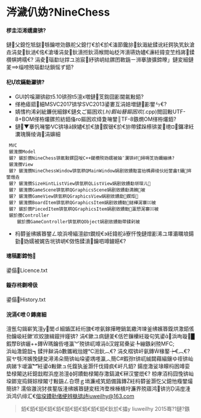 ﻿# 涔濊仈妫?NineChess

#### 椤圭洰浠嬬粛锛?
鏈父鎴忔牴鎹綔鑰呭効鏃舵父鎴忊€斺€斺€滀節鑱旀鈥濈紪鍒讹紝鍔犱笂鈥滄垚涓夋鈥濄€佲€滄墦涓夋鈥濆拰鈥滆帿閲屾柉涔濆瓙妫嬧€濓紝鍏变笁绉嶈鍒欑帺娉曘€? 
涓夌瑙勫垯鐣ユ湁宸紓锛岄紶鏍囨斁鍦ㄧ浉搴旇彍鍗曢」鏈変細鏈夎缁嗙殑瑙勫垯鎻愮ず銆?

#### 杞欢鏋勬灦锛?
+ GUI妗嗘灦锛歈t5.10锛孮t5澶х増鏈笅鍧囧彲閫氱敤銆?
+ 缂栬瘧鍣細MSVC2017锛孧SVC2013鍙婁互涓婄増鏈彲鐢ㄣ€?
+ 婧愭枃浠剁紪鐮侊細鎵€鏈夊ご鏂囦欢(*.h)鍜屾簮鏂囦欢(*.cpp)閲囩敤UTF-8+BOM缂栫爜鏍煎紡銆俻ro鏂囦欢绛夐噰鐢║TF-8鏃燘OM缂栫爜銆?
+ 鏈▼搴忛噰鐢∕VC锛堟ā鍨嬧€斺€旇鍥锯€斺€旀帶鍒跺櫒锛夎璁¤鑼冿紝瀵瑰簲绫诲涓嬶細  
```
 MVC
 鈹溾攢Model
 鈹? 鈹斺攢NineChess锛氱敤鏍囧噯C++鍐欑殑妫嬬被妯″瀷锛屽鐞嗕笅妫嬭繃绋?
 鈹溾攢View
 鈹? 鈹溾攢NineChessWindow锛氫粠QMainWindow娲剧敓鐨勪富绐楀彛绫伙紝鐢盦t鑷姩鐢熸垚
 鈹? 鈹溾攢SizeHintListView锛氫粠QListView娲剧敓鐨勫垪琛ㄦ
 鈹? 鈹溾攢GameScene锛氫粠QGraphicsScene娲剧敓鐨勫満鏅被
 鈹? 鈹溾攢GameView锛氫粠QGraphicsView娲剧敓鐨勮鍥炬
 鈹? 鈹溾攢BoardItem锛氫粠QGraphicsItem娲剧敓鐨勬鐩樺浘褰㈢被
 鈹? 鈹斺攢PiecedItem锛氫粠QGraphicsItem娲剧敓鐨勬瀛愬浘褰㈢被
 鈹斺攢Controller
    鈹斺攢GameController锛氫粠QObject娲剧敓鐨勬帶鍒剁被
```
+ 杩欎釜绋嬪簭鐢ㄥ埌浜嗗緢澶歈t鐗规€э紝鍏舵ā寮忓悗鏈熷彲浠ユ墿灞曞埌鍚勭妫嬬被娓告垙锛岄€傚悎鍒濆鑰呬竴鐪嬨€?

#### 璁稿彲鍗忚
鍙傝Licence.txt

#### 鏇存柊鍘嗗彶
鍙傝History.txt

#### 浣滆€呭０鏄庯細
澶氬勾鍓嶄笂澶у閭ｄ細鍎匡紝绗旇€呭氨鎵撶畻鍋氳繖涔堜釜绋嬪簭鍑烘潵銆傜劧鑰岋紝鏉′欢姣旇緝鑹拌嫤锛? 
涓€鏉ユ病鏈夎€佸笀鏁欙紝璇句笂鍙浜咰璇█鍜孷B锛孋++鏄瑪鑰呰嚜瀛︾殑锛屼竴涓汉鍟冩櫐娑╄繃鏃剁殑MFC;  
浜屾潵鎴戠┓鍒拌繛涓數鑴戦兘娌℃湁鈥︹€? 
涓夊槢锛屽氨鏄椽鐜┾€︹€? 
宸ヤ綔涔嬪悗鏈夋潯浠朵簡锛屾垜鍙堣嚜瀛︿簡C#鍜孮t锛屼絾閮藉緢鑲ゆ祬锛屾病娣卞叆瀛︼紝鍙敤鏉ュ仛鍑犱釜灏忓伐鍏疯€屽凡銆? 
鍚庢潵娑堟矇杩囦竴娈垫椂闂达紝鎴戠粓浜庢湁澶ф妸鐨勬椂闂存潵鎬濊€冧汉鐢熴€? 
椋庨洦杩囧悗锛屾垜鎯宠捣鎶婃椂闂寸敤鍦ㄥ叴瓒ｇ埍濂戒笂銆備簬鏄紝杩欎釜灏忔父鎴忚癁鐢熶簡锛? 
濡傛灉浣犲彂鐜版湰绋嬪簭鏈変粈涔堥棶棰樻垨濂界殑寤鸿锛岃涓庢湰浜鸿仈绯汇€傛垜鐨勯偖绠辨槸锛歭iuweilhy@163.com  
>銆€銆€銆€銆€銆€銆€銆€銆€銆€銆€鈥斺€攂y liuweilhy 2015骞?1鏈?鏃